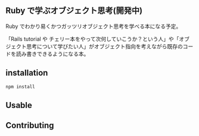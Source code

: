 ## Ruby で学ぶオブジェクト思考(開発中)

Ruby でわかり易くかつガッツリオブジェクト思考を学べる本になる予定。

「Rails tutorial や チェリー本をやって次何していこうか？という人」や「オブジェクト思考について学びたい人」がオブジェクト指向を考えながら既存のコードを読み書きできるようになる本。

## installation

```javascript
npm install
```

## Usable

## Contributing
